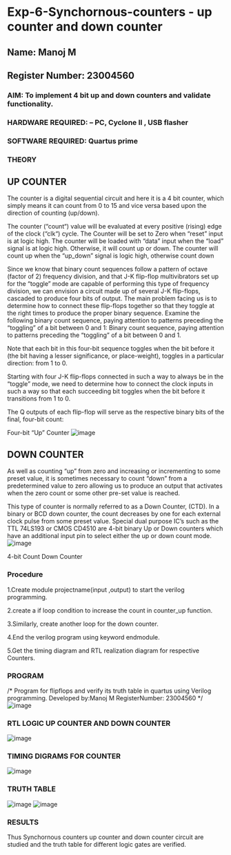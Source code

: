 # Exp-6-Synchornous-counters - up counter and down counter 
## Name: Manoj M
## Register Number: 23004560

### AIM: To implement 4 bit up and down counters and validate  functionality.
### HARDWARE REQUIRED:  – PC, Cyclone II , USB flasher
### SOFTWARE REQUIRED:   Quartus prime
### THEORY 

## UP COUNTER 
The counter is a digital sequential circuit and here it is a 4 bit counter, which simply means it can count from 0 to 15 and vice versa based upon the direction of counting (up/down). 

The counter (“count“) value will be evaluated at every positive (rising) edge of the clock (“clk“) cycle.
The Counter will be set to Zero when “reset” input is at logic high.
The counter will be loaded with “data” input when the “load” signal is at logic high. Otherwise, it will count up or down.
The counter will count up when the “up_down” signal is logic high, otherwise count down

Since we know that binary count sequences follow a pattern of octave (factor of 2) frequency division, and that J-K flip-flop multivibrators set up for the “toggle” mode are capable of performing this type of frequency division, we can envision a circuit made up of several J-K flip-flops, cascaded to produce four bits of output.
The main problem facing us is to determine how to connect these flip-flops together so that they toggle at the right times to produce the proper binary sequence.
Examine the following binary count sequence, paying attention to patterns preceding the “toggling” of a bit between 0 and 1:
Binary count sequence, paying attention to patterns preceding the “toggling” of a bit between 0 and 1.

Note that each bit in this four-bit sequence toggles when the bit before it (the bit having a lesser significance, or place-weight), toggles in a particular direction: from 1 to 0.



 
 

Starting with four J-K flip-flops connected in such a way to always be in the “toggle” mode, we need to determine how to connect the clock inputs in such a way so that each succeeding bit toggles when the bit before it transitions from 1 to 0.

The Q outputs of each flip-flop will serve as the respective binary bits of the final, four-bit count:

 
 

Four-bit “Up” Counter
![image](https://user-images.githubusercontent.com/36288975/169644758-b2f4339d-9532-40c5-af40-8f4f8c942e2c.png)



## DOWN COUNTER 

As well as counting “up” from zero and increasing or incrementing to some preset value, it is sometimes necessary to count “down” from a predetermined value to zero allowing us to produce an output that activates when the zero count or some other pre-set value is reached.

This type of counter is normally referred to as a Down Counter, (CTD). In a binary or BCD down counter, the count decreases by one for each external clock pulse from some preset value. Special dual purpose IC’s such as the TTL 74LS193 or CMOS CD4510 are 4-bit binary Up or Down counters which have an additional input pin to select either the up or down count mode.
![image](https://user-images.githubusercontent.com/36288975/169644844-1a14e123-7228-4ed8-81a9-eb937dff4ac8.png)


4-bit Count Down Counter
### Procedure
1.Create module projectname(input ,output) to start the verilog programming.

2.create a if loop condition to increase the count in counter_up function.

3.Similarly, create another loop for the down counter.

4.End the verilog program using keyword endmodule.

5.Get the timing diagram and RTL realization diagram for respective Counters.



### PROGRAM 
/*
Program for flipflops  and verify its truth table in quartus using Verilog programming.
Developed by:Manoj M 
RegisterNumber: 23004560
*/
![image](https://github.com/Manoj0079940/Exp-7-Synchornous-counters-/assets/149366208/f26a25fe-baff-420c-92da-b739345aca29)

### RTL LOGIC UP COUNTER AND DOWN COUNTER  
![image](https://github.com/Manoj0079940/Exp-7-Synchornous-counters-/assets/149366208/0a53d0ce-c07b-4ca2-a8ec-b09325782303)


### TIMING DIGRAMS FOR COUNTER 
![image](https://github.com/Manoj0079940/Exp-7-Synchornous-counters-/assets/149366208/9e21c44e-7f47-4e28-b390-2fc58d397756)


### TRUTH TABLE 
![image](https://github.com/Manoj0079940/Exp-7-Synchornous-counters-/assets/149366208/4acf5859-9bd4-4cb4-a23a-24143fb38d76)
![image](https://github.com/Manoj0079940/Exp-7-Synchornous-counters-/assets/149366208/d370a887-c583-4c1f-97f2-f70184795b0f)

### RESULTS 
Thus Synchornous counters up counter and down counter circuit are studied and the truth table for different logic gates are verified.
